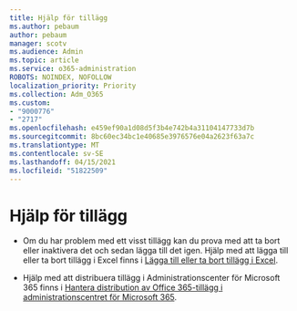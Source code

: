 ```yaml
---
title: Hjälp för tillägg
ms.author: pebaum
author: pebaum
manager: scotv
ms.audience: Admin
ms.topic: article
ms.service: o365-administration
ROBOTS: NOINDEX, NOFOLLOW
localization_priority: Priority
ms.collection: Adm_O365
ms.custom:
- "9000776"
- "2717"
ms.openlocfilehash: e459ef90a1d08d5f3b4e742b4a31104147733d7b
ms.sourcegitcommit: 8bc60ec34bc1e40685e3976576e04a2623f63a7c
ms.translationtype: MT
ms.contentlocale: sv-SE
ms.lasthandoff: 04/15/2021
ms.locfileid: "51822509"
---
```

# <a name="add-in-help"></a>Hjälp för tillägg

- Om du har problem med ett visst tillägg kan du prova med att ta bort eller inaktivera det och sedan lägga till det igen. Hjälp med att lägga till eller ta bort tillägg i Excel finns i [Lägga till eller ta bort tillägg i Excel](https://support.office.com/client/0af570c4-5cf3-4fa9-9b88-403625a0b460).

- Hjälp med att distribuera tillägg i Administrationscenter för Microsoft 365 finns i [Hantera distribution av Office 365-tillägg i administrationscentret för Microsoft 365](https://docs.microsoft.com/microsoft-365/admin/manage/manage-deployment-of-add-ins).
